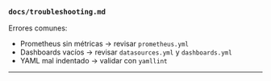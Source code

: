 ### `docs/troubleshooting.md`

Errores comunes:
- Prometheus sin métricas → revisar `prometheus.yml`
- Dashboards vacíos → revisar `datasources.yml` y `dashboards.yml`
- YAML mal indentado → validar con `yamllint`

---
